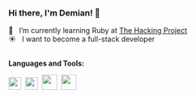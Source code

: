 ### Hi there, I'm Demian! 👋


🌱 &zwnj; &zwnj; I’m currently learning Ruby at <a href="https://www.thehackingproject.org/">The Hacking Project</a>
<br>
☀ &zwnj; &zwnj; I want to become a full-stack developer
<br />
<br />


**Languages and Tools:**  

<img height="25" src="https://upload.wikimedia.org/wikipedia/commons/7/73/Ruby_logo.svg"> &zwnj; &zwnj; <img height="25" src="https://upload.wikimedia.org/wikipedia/commons/thumb/6/62/Ruby_On_Rails_Logo.svg/langfr-2880px-Ruby_On_Rails_Logo.svg.png"> &zwnj; &zwnj; <img height="30" src="https://upload.wikimedia.org/wikipedia/commons/thumb/6/61/HTML5_logo_and_wordmark.svg/langfr-1920px-HTML5_logo_and_wordmark.svg.png"> &zwnj; &zwnj; <img height="30" src="https://upload.wikimedia.org/wikipedia/commons/thumb/d/d5/CSS3_logo_and_wordmark.svg/langfr-1024px-CSS3_logo_and_wordmark.svg.png">




<!--

<img align="center" src="https://github-readme-stats.vercel.app/api/top-langs/?username=Demian-Wicky&layout=compact&theme=" />


Here are some ideas to get you started:
### Hi there, I'm [Demian!](https://anuraghazra.github.io) 👋
- 🔭 I’m currently working on ...
- 🌱 I’m currently learning ...
- 👯 I’m looking to collaborate on ...
- 🤔 I’m looking for help with ...
- 💬 Ask me about ...
- 📫 How to reach me: ...
- 😄 Pronouns: ...
- ⚡ Fun fact: ...
-->
